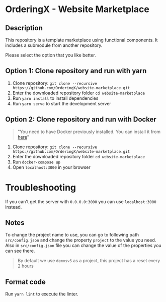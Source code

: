 # OrderingX - Website Marketplace

## Description

This repository is a template marketplace using functional components. It includes a submodule from another repository.

Please select the option that you like better.

## Option 1: Clone repository and run with yarn

1. Clone repository: `git clone --recursive https://github.com/OrderingX/website-marketplace.git`
2. Enter the downloaded repository folder `cd website-marketplace`
3. Run `yarn install` to install dependencies
4. Run `yarn serve` to start the development server

## Option 2: Clone repository and run with Docker
> "You need to have Docker previously installed. You can install it from [here](https://docs.docker.com/engine/install/)"

1. Clone repository: `git clone --recursive https://github.com/OrderingX/website-marketplace.git`
2. Enter the downloaded repository folder `cd website-marketplace`
3. Run `docker-compose up`
4. Open `localhost:3000` in your browser

# Troubleshooting

If you can't get the server with `0.0.0.0:3000` you can use `localhost:3000` instead.

## Notes

To change the project name to use, you can go to following path `src/config.json` and change the property `project` to the value you need.
Also in `src/config.json` file you can change the value of the properties you can see there.

> By default we use `demosv5` as a project, this project has a reset every 2 hours

## Format code

Run `yarn lint` to execute the linter.
